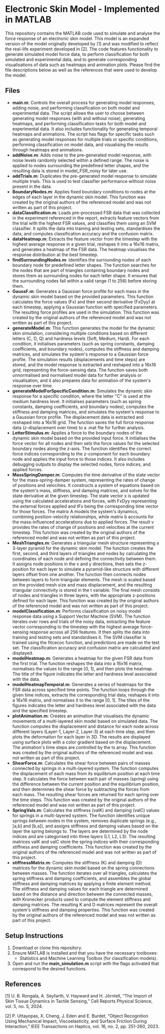 # Electronic Skin Model - Implemented in MATLAB

This repository contains the MATLAB code used to simulate and analyse the force response of an electronic skin model. This model is an expanded version of the model originally developed by [1] and was modified to reflect the real-life experiment developed in [2]. The code features functionality to generate simulated model force data, to perform classification for both simulated and experimental data, and to generate corresponding visualisations of data such as heatmaps and animation plots. Please find the file descriptions below as well as the references that were used to develop the model.

## Files

- **main.m**: Controls the overall process for generating model responses, adding noise, and performing classification on both model and experimental data. The script allows the user to choose between generating model responses (with and without noise), generating heatmaps, and performing classification tasks for both model and experimental data. It also includes functionality for generating temporal heatmaps and animations. The script has flags for specific tasks such as generating model responses for multiple trials or specific conditions, performing classification on model data, and visualising the results through heatmaps and animations.
- **addNoise.m**: Adds noise to the pre-generated model response, with noise levels randomly selected within a defined range. The noise is applied to nodes surrounding the predefined letter shapes, and the resulting data is stored in model_FSR_noisy for later use.
- **addTrials.m**: Duplicates the pre-generated model response to simulate multiple trials. This is used to test classifier performance without noise present in the data.
- **BoundaryNodes.m**: Applies fixed boundary conditions to nodes at the edges of each layer in the dynamic skin model. This function was created by the original authors of the referenced model and was not written as part of this project.
- **dataClassification.m**: Loads pre-processed FSR data that was collected in the experiment referenced in the report, extracts feature vectors from the trial with the highest FSR values, and classifies them using an SVM classifier. It splits the data into training and testing sets, standardises the data, and computes classification accuracy and the confusion matrix.
- **dataHeatmap.m**: Extracts the feature vector from the timestep with the highest average response in a given trial, reshapes it into a 16x16 matrix, and generates a heatmap of the FSR data. The heatmap visualises the response distribution at the best timestep.
- **findSurroundingNodes.m**: Identifies the surrounding nodes of each boundary node for predefined letter shapes. The function searches for the nodes that are part of triangles containing boundary nodes and stores them as surrounding nodes for each letter shape. It ensures that the surrounding nodes fall within a valid range (1 to 256) before storing them.
- **GaussF.m**: Generates a Gaussian force profile for each mass in the dynamic skin model based on the provided parameters. This function calculates the force values (Fx) and their second derivative (FxDyy) at each timestep, applying a Gaussian function with specified parameters. The resulting force profiles are used in the simulation. This function was created by the original authors of the referenced model and was not written as part of this project.
- **generateModel.m**: This function generates the model for the dynamic skin simulation, considering multiple conditions based on different letters (C, D, Q) and hardness levels (Soft, Medium, Hard). For each condition, it initialises parameters (such as spring constants, damping coefficients, and boundary nodes), computes the stiffness and damping matrices, and simulates the system's response to a Gaussian force profile. The simulation results (displacements and time steps) are stored, and the model response is extracted and reshaped into a 16x16 grid, representing the force-sensing data. The function saves both unnormalised and normalised model data for further analysis or visualisation, and it also prepares data for animation of the system's response over time.
- **generateModelForSpecificCondition.m**: Simulates the dynamic skin response for a specific condition, where the letter "C" is used at the medium hardness level. It initialises parameters (such as spring constants, damping coefficients, and boundary nodes), computes the stiffness and damping matrices, and simulates the system's response to a Gaussian force profile. The displacement data is extracted and reshaped into a 16x16 grid. The function saves the full force response data (z-displacement over time) to a .mat file for further analysis.
- **LetterStimulus.m**: Applies a force to the boundary nodes of the dynamic skin model based on the provided input force. It initialises the force vector for all nodes and then sets the force values for the selected boundary nodes along the z-axis. The function identifies the correct force indices corresponding to the z-component for each boundary node and applies the input force to those indices. It also includes debugging outputs to display the selected nodes, force indices, and applied forces.
- **MassSpringDamper.m**: Computes the time derivative of the state vector for the mass-spring-damper system, representing the rates of change of positions and velocities. It constructs a system of equations based on the system's mass, stiffness, and damping matrices, and solves for the state derivative at the given timestep. The state vector x is updated using the calculated accelerations and forces, with FxDyy representing the external forces applied and tFx being the corresponding time vector for those forces. The matrix A models the system's dynamics, combining position-velocity relationships, while matrix b accounts for the mass-influenced accelerations due to applied forces. The result v provides the rates of change of positions and velocities at the current timestep. This function was created by the original authors of the referenced model and was not written as part of this project.
- **MeshTriangles.m**: Generates a triangular mesh structure representing a 3-layer pyramid for the dynamic skin model. The function creates the first, second, and third layers of triangles and nodes by calculating the coordinates of each node and defining the connectivity between them. It assigns node positions in the x and y directions, then sets the z-position for each layer to simulate a pyramid-like structure with different layers offset from one another. The function then connects nodes between layers to form triangular elements. The mesh is scaled based on the provided mesh size and mass displacement, and the resulting triangular connectivity is stored in the t variable. The final mesh consists of nodes and triangles in three layers, with the appropriate z-positions defined for each layer. This function was created by the original authors of the referenced model and was not written as part of this project.
- **modelClassification.m**: Performs classification on noisy model response data using a Support Vector Machine (SVM). The function iterates over rows and trials of the noisy data, extracting the feature vector corresponding to the timestep with the highest average force-sensing response across all 256 features. It then splits the data into training and testing sets and standardises it. The SVM classifier is trained using the fitcecoc function, and predictions are made on the test set. The classification accuracy and confusion matrix are calculated and displayed.
- **modelHeatmap.m**: Generates a heatmap for the given FSR data from the first trial. The function reshapes the data into a 16x16 matrix, normalises the values to the range [0, 1], and then plots the heatmap. The title of the figure indicates the letter and hardness level associated with the data.
- **modelHeatmapTemporal.m**: Generates a series of heatmaps for the FSR data across specified time points. The function loops through the given time indices, extracts the corresponding trial data, reshapes it into a 16x16 matrix, and normalises it to the range [0, 1]. The titles of the figures indicates the letter and hardness level associated with the data and the specified timestep.
- **plotAnimation.m**: Creates an animation that visualises the dynamic movements of a multi-layered skin model based on simulated data. The function computes the displacement and distance for each node across different layers (Layer-1, Layer-2, Layer-3) at each time step, and then plots the deformation for each layer in 3D. The results are displayed using surface plots with a color gradient based on the displacement. The animation's time steps are controlled by the ts array. This function was created by the original authors of the referenced model and was not written as part of this project.
- **ShearForce.m**: Calculates the shear force between pairs of masses connected by springs in a multi-layered system. The function computes the displacement of each mass from its equilibrium position at each time step. It calculates the force between each pair of masses (spring) using the difference between the current position and the equilibrium position, and then determines the shear force by subtracting the forces from each mass. The resulting shear forces are returned for each spring over the time steps. This function was created by the original authors of the referenced model and was not written as part of this project.
- **SpringVals.m**: Calculates the stiffness (valK) and damping (valC) values for springs in a multi-layered system. The function identifies unique springs between nodes in the system, removes duplicate springs (e.g., [a,b] and [b,a]), and assigns stiffness and damping values based on the layer the spring belongs to. The layers are determined by the node indices and are categorised into three layers (L1, L2, L3). The resulting matrices valK and valC store the spring indices with their corresponding stiffness and damping coefficients. This function was created by the original authors of the referenced model and was not written as part of this project.
- **stiffnessMatrix.m**: Computes the stiffness (K) and damping (D) matrices for the dynamic skin model based on the spring connections between masses. The function iterates over all triangles, calculates the spring stiffness and damping coefficients, and assembles the global stiffness and damping matrices by applying a finite element method. The stiffness and damping values for each triangle are determined based on the distance and direction between the connected masses, with Kronecker products used to compute the element stiffness and damping matrices. The resulting K and D matrices represent the overall system's stiffness and damping properties. This function was created by the original authors of the referenced model and was not written as part of this project.

## Setup Instructions

1. Download or clone this repository.
2. Ensure MATLAB is installed and that you have the necessary toolboxes:
   - Statistics and Machine Learning Toolbox (for classification models).
3. Open and run the **main_simulation.m** script with the flags activated that correspond to the desired functions.

## References
[1] U. B. Rongala, A. Seyfarth, V. Hayward and H. Jörntell, “The Import of Skin Tissue Dynamics in Tactile Sensing,” Cell Reports Physical Science, vol. 5, no. 5, 2024. 

[2] P. Uttayopas, X. Cheng, J. Eden and E. Burdet, “Object Recognition Using Mechanical Impact, Viscoelasticity, and Surface Friction During Interaction,” IEEE Transactions on Haptics, vol. 16, no. 2, pp. 251-260, 2023. 
